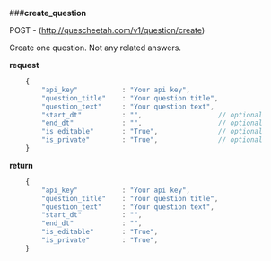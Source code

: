 ###**create_question**


POST - (http://quescheetah.com/v1/question/create)

Create one question. Not any related answers.

**request**
```javascript 
    {
        "api_key"           : "Your api key",
        "question_title"    : "Your question title",
        "question_text"     : "Your question text",
        "start_dt"          : "",                   // optional
        "end_dt"            : "",                   // optional
        "is_editable"       : "True",               // optional
        "is_private"        : "True",               // optional
    }

```

**return**
```javascript 
    {
        "api_key"           : "Your api key",
        "question_title"    : "Your question title",
        "question_text"     : "Your question text",
        "start_dt"          : "",                   
        "end_dt"            : "",                   
        "is_editable"       : "True",               
        "is_private"        : "True",               
    }
```